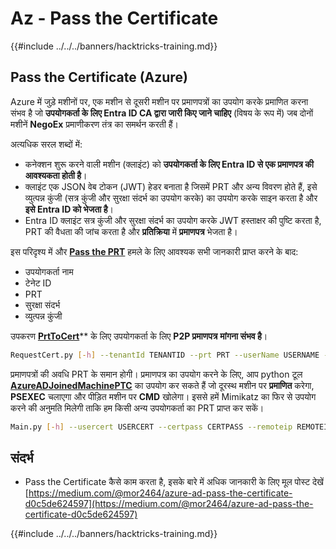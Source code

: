 # Az - Pass the Certificate

{{#include ../../../banners/hacktricks-training.md}}

## Pass the Certificate (Azure)

Azure में जुड़े मशीनों पर, एक मशीन से दूसरी मशीन पर प्रमाणपत्रों का उपयोग करके प्रमाणित करना संभव है जो **उपयोगकर्ता के लिए Entra ID CA द्वारा जारी किए जाने चाहिए** (विषय के रूप में) जब दोनों मशीनें **NegoEx** प्रमाणीकरण तंत्र का समर्थन करती हैं।

अत्यधिक सरल शब्दों में:

- कनेक्शन शुरू करने वाली मशीन (क्लाइंट) को **उपयोगकर्ता के लिए Entra ID से एक प्रमाणपत्र की आवश्यकता होती है**।
- क्लाइंट एक JSON वेब टोकन (JWT) हेडर बनाता है जिसमें PRT और अन्य विवरण होते हैं, इसे व्युत्पन्न कुंजी (सत्र कुंजी और सुरक्षा संदर्भ का उपयोग करके) का उपयोग करके साइन करता है और **इसे Entra ID को भेजता है**।
- Entra ID क्लाइंट सत्र कुंजी और सुरक्षा संदर्भ का उपयोग करके JWT हस्ताक्षर की पुष्टि करता है, PRT की वैधता की जांच करता है और **प्रतिक्रिया** में **प्रमाणपत्र** भेजता है।

इस परिदृश्य में और [**Pass the PRT**](az-primary-refresh-token-prt.md) हमले के लिए आवश्यक सभी जानकारी प्राप्त करने के बाद:

- उपयोगकर्ता नाम
- टेनेट ID
- PRT
- सुरक्षा संदर्भ
- व्युत्पन्न कुंजी

उपकरण [**PrtToCert**](https://github.com/morRubin/PrtToCert)** के लिए उपयोगकर्ता के लिए **P2P प्रमाणपत्र** **मांगना संभव है**।
```bash
RequestCert.py [-h] --tenantId TENANTID --prt PRT --userName USERNAME --hexCtx HEXCTX --hexDerivedKey HEXDERIVEDKEY [--passPhrase PASSPHRASE]
```
प्रमाणपत्रों की अवधि PRT के समान होगी। प्रमाणपत्र का उपयोग करने के लिए, आप python टूल [**AzureADJoinedMachinePTC**](https://github.com/morRubin/AzureADJoinedMachinePTC) का उपयोग कर सकते हैं जो दूरस्थ मशीन पर **प्रमाणित** करेगा, **PSEXEC** चलाएगा और पीड़ित मशीन पर **CMD** खोलेगा। इससे हमें Mimikatz का फिर से उपयोग करने की अनुमति मिलेगी ताकि हम किसी अन्य उपयोगकर्ता का PRT प्राप्त कर सकें।
```bash
Main.py [-h] --usercert USERCERT --certpass CERTPASS --remoteip REMOTEIP
```
## संदर्भ

- Pass the Certificate कैसे काम करता है, इसके बारे में अधिक जानकारी के लिए मूल पोस्ट देखें [https://medium.com/@mor2464/azure-ad-pass-the-certificate-d0c5de624597](https://medium.com/@mor2464/azure-ad-pass-the-certificate-d0c5de624597)

{{#include ../../../banners/hacktricks-training.md}}
